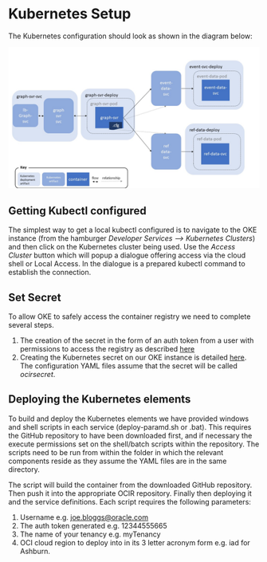 # Kubernetes Setup

The Kubernetes configuration should look as shown in the diagram below:

![./k8s-deployment.jpg](./k8s-deployment.jpg)

## Getting Kubectl configured

The simplest way to get a local kubectl configured is to navigate to the OKE instance (from the hamburger *Developer Services --> Kubernetes Clusters*) and then click on the Kubernetes cluster being used. Use the *Access Cluster* button which will popup a dialogue offering access via the cloud shell or Local Access. In the dialogue is a prepared kubectl command to establish the connection.

## Set Secret

To allow OKE to safely access the container registry we need to complete several steps.

1. The creation of the secret in the form of an auth token from a user with permissions to access the registry as described [here](https://docs.oracle.com/en-us/iaas/Content/Registry/Tasks/registrygettingauthtoken.htm)
2. Creating the Kubernetes secret on our OKE instance is detailed [here](https://docs.oracle.com/en-us/iaas/Content/Registry/Tasks/registrypullingimagesfromocir.htm). The configuration YAML files assume that the secret will be called *ocirsecret*.

## Deploying the Kubernetes elements

To build and deploy the Kubernetes elements we have provided windows and shell scripts in each service (deploy-paramd.sh or .bat). This requires the GitHub repository to have been downloaded first, and if necessary the execute permissions set on the shell/batch scripts within the repository. The scripts need to be run from within the folder in which the relevant components reside as they assume the YAML files are in the same directory.

The script will build the container from the downloaded GitHub repository. Then push it into the appropriate OCIR repository. Finally then deploying it and the service definitions.  Each script requires the following parameters:

1. Username e.g. joe.bloggs@oracle.com
2. The auth token generated e.g. 12344555665
3. The name of your tenancy e.g. myTenancy
4. OCI cloud region to deploy into in its 3 letter acronym form e.g. iad for Ashburn.

